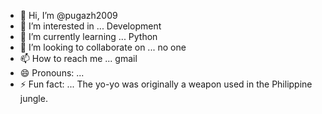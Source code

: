 - 👋 Hi, I’m @pugazh2009
- 👀 I’m interested in ... Development
- 🌱 I’m currently learning ... Python
- 💞️ I’m looking to collaborate on ... no one
- 📫 How to reach me ... gmail
- 😄 Pronouns: ...
- ⚡ Fun fact: ... The yo-yo was originally a weapon used in the Philippine jungle.

<!---
pugazh2009/pugazh2009 is a ✨ special ✨ repository because its `README.md` (this file) appears on your GitHub profile.
You can click the Preview link to take a look at your changes.
--->
